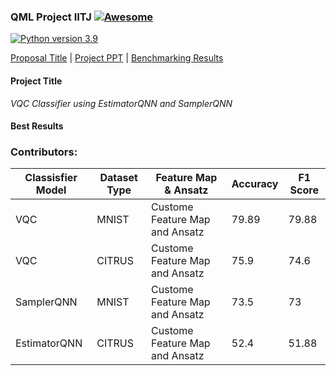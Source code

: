 ### QML Project IITJ [![Awesome](https://cdn.rawgit.com/sindresorhus/awesome/d7305f38d29fed78fa85652e3a63e154dd8e8829/media/badge.svg)](https://github.com/sindresorhus/awesome)

[![Python version 3.9](https://img.shields.io/badge/python-v3.9-brightgreen)](https://docs.python.org/3/whatsnew/3.9.html)

[Proposal Title](#project-title) | [Project PPT](src/project-ppt.pptx) | [Benchmarking Results](https://docs.google.com/spreadsheets/d/1X78ytW7T30povPvjhWPSY5MdKlO-EmcXUgmx9DEc0HA/edit?usp=sharing)

                                                      
#### Project Title

*VQC Classifier using EstimatorQNN and SamplerQNN*

#### Best Results

### Contributors:

| Classisfier Model| Dataset Type | Feature Map & Ansatz | Accuracy | F1 Score | 
|------------------|--------------|----------------------|----------|----------|
| VQC | MNIST | Custome Feature Map and Ansatz | 79.89 | 79.88 |
| VQC | CITRUS | Custome Feature Map and Ansatz | 75.9 | 74.6 |
| SamplerQNN | MNIST | Custome Feature Map and Ansatz | 73.5 | 73 |
| EstimatorQNN | CITRUS | Custome Feature Map and Ansatz | 52.4 | 51.88 |


